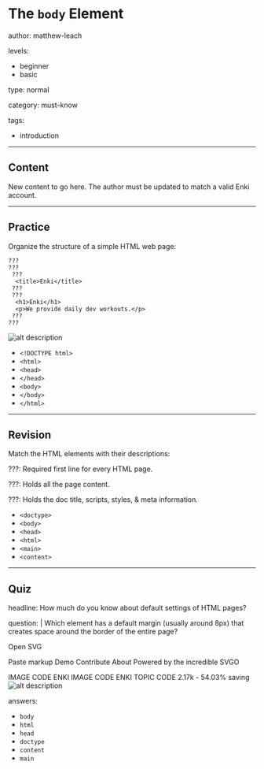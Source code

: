 # The `body` Element
author: matthew-leach

levels:
  - beginner
  - basic

type: normal

category: must-know

tags:
  - introduction

---
## Content

New content to go here. The author must be updated to match a valid Enki account.

---
## Practice

Organize the structure of a simple HTML web page: 

```
???
???
 ???
  <title>Enki</title>
 ???
 ???
  <h1>Enki</h1>
  <p>We provide daily dev workouts.</p>
 ???
???
```

![alt description](%3Csvg%20xmlns%3D%22http%3A%2F%2Fwww.w3.org%2F2000%2Fsvg%22%20xmlns%3Axlink%3D%22http%3A%2F%2Fwww.w3.org%2F1999%2Fxlink%22%20width%3D%22501%22%20height%3D%22317%22%3E%3Cdefs%3E%3Crect%20id%3D%22a%22%20width%3D%22501%22%20height%3D%22317%22%20rx%3D%225%22%2F%3E%3Crect%20id%3D%22c%22%20width%3D%22501%22%20height%3D%22317%22%20rx%3D%225%22%2F%3E%3C%2Fdefs%3E%3Cg%20fill%3D%22none%22%20fill-rule%3D%22evenodd%22%3E%3Cmask%20id%3D%22b%22%20fill%3D%22%23fff%22%3E%3Cuse%20xlink%3Ahref%3D%22%23a%22%2F%3E%3C%2Fmask%3E%3Cpath%20fill%3D%22%23E7EBEF%22%20fill-rule%3D%22nonzero%22%20d%3D%22M-9-2h510v57H-9z%22%20mask%3D%22url%28%23b%29%22%2F%3E%3Cmask%20id%3D%22d%22%20fill%3D%22%23fff%22%3E%3Cuse%20xlink%3Ahref%3D%22%23c%22%2F%3E%3C%2Fmask%3E%3Crect%20width%3D%22501%22%20height%3D%22317%22%20stroke%3D%22%23E7EBEF%22%20stroke-width%3D%226%22%20mask%3D%22url%28%23d%29%22%20rx%3D%225%22%2F%3E%3Cellipse%20cx%3D%2225%22%20cy%3D%2226.5%22%20fill%3D%22%23FB5153%22%20fill-rule%3D%22nonzero%22%20mask%3D%22url%28%23d%29%22%20rx%3D%227%22%20ry%3D%226.5%22%2F%3E%3Ccircle%20cx%3D%2249.5%22%20cy%3D%2226.5%22%20r%3D%226.5%22%20fill%3D%22%23FBAD51%22%20fill-rule%3D%22nonzero%22%20mask%3D%22url%28%23d%29%22%2F%3E%3Cellipse%20cx%3D%2274%22%20cy%3D%2226.5%22%20fill%3D%22%2365B34D%22%20fill-rule%3D%22nonzero%22%20mask%3D%22url%28%23d%29%22%20rx%3D%227%22%20ry%3D%226.5%22%2F%3E%3Cpath%20fill%3D%22%23FFF%22%20d%3D%22M432.98%2042.66H108.37c-2.7%200-4.89-2.19-4.89-4.89V16.6c0-2.7%202.19-4.89%204.89-4.89h324.61c2.7%200%204.88%202.19%204.88%204.89v21.17c0%202.7-2.18%204.89-4.88%204.89zm24.88-8.76h19.3c1.05%200%201.91.93%201.91%202.07%200%201.14-.86%202.06-1.91%202.06h-19.3c-1.05%200-1.9-.92-1.9-2.06%200-1.14.85-2.07%201.9-2.07zm0-7.95h19.3c1.05%200%201.91.89%201.91%201.99%200%201.09-.86%201.98-1.91%201.98h-19.3c-1.05%200-1.9-.89-1.9-1.98%200-1.1.85-1.99%201.9-1.99zm0-7.95h19.3c1.05%200%201.91.9%201.91%202%200%201.11-.86%202-1.91%202h-19.3c-1.05%200-1.9-.89-1.9-2%200-1.1.85-2%201.9-2z%22%20mask%3D%22url%28%23d%29%22%2F%3E%3Cpath%20fill%3D%22%23F3F5F7%22%20d%3D%22M480%20315H18c-.94582%200%200-1.37725%200-3.07524V72.07524C18%2070.37725%2018.76716%2069%2019.71298%2069h458.57404C479.23284%2069%20480%2070.37725%20480%2072.07524V315z%22%20mask%3D%22url%28%23d%29%22%20opacity%3D%22.8%22%2F%3E%3Ctext%20fill%3D%22%23000%22%20font-family%3D%22Roboto-Medium%2C%20Roboto%22%20font-size%3D%2244%22%20font-weight%3D%22400%22%20mask%3D%22url%28%23d%29%22%3E%3Ctspan%20x%3D%22105%22%20y%3D%22179%22%3EDefault%20Margin%3C%2Ftspan%3E%3C%2Ftext%3E%3Cpath%20fill%3D%22%23000%22%20stroke%3D%22%23000%22%20stroke-linecap%3D%22square%22%20d%3D%22M242.5%20134.5V65.46%22%20mask%3D%22url%28%23d%29%22%2F%3E%3Cpath%20fill%3D%22%23000%22%20stroke%3D%22%23000%22%20stroke-linecap%3D%22square%22%20d%3D%22M242.5%2065.46l-3%2010.8h6l-3-10.8z%22%2F%3E%3Cpath%20fill%3D%22%23000%22%20stroke%3D%22%23000%22%20stroke-linecap%3D%22square%22%20d%3D%22M405.5%20166h79.54%22%20mask%3D%22url%28%23d%29%22%2F%3E%3Cpath%20fill%3D%22%23000%22%20stroke%3D%22%23000%22%20stroke-linecap%3D%22square%22%20d%3D%22M485.04%20166l-10.8-3v6l10.8-3z%22%2F%3E%3Cpath%20fill%3D%22%23000%22%20stroke%3D%22%23000%22%20stroke-linecap%3D%22square%22%20d%3D%22M95.5%20166H15%22%20mask%3D%22url%28%23d%29%22%2F%3E%3Cpath%20fill%3D%22%23000%22%20stroke%3D%22%23000%22%20stroke-linecap%3D%22square%22%20d%3D%22M15%20166l10.8%203v-6L15%20166z%22%2F%3E%3C%2Fg%3E%3C%2Fsvg%3E)

* `<!DOCTYPE html>`
* `<html>`
* `<head>`
* `</head>`
* `<body>`
* `</body>`
* `</html>`


---
## Revision

Match the HTML elements with their descriptions: 

???: Required first line for every HTML page.

???: Holds all the page content.

???: Holds the doc title, scripts, styles, & meta information.

* `<doctype>`
* `<body>`
* `<head>`
* `<html>`
* `<main>`
* `<content>`

---
## Quiz

headline: How much do you know about default settings of HTML pages?

question: |
Which element has a default margin (usually around 8px) that creates space around the border of the entire page?


Open SVG

Paste markup
Demo
Contribute
About
Powered by the incredible SVGO


IMAGE
CODE
ENKI IMAGE CODE
ENKI TOPIC CODE
2.17k - 54.03% saving
![alt description](%3Csvg%20xmlns%3D%22http%3A%2F%2Fwww.w3.org%2F2000%2Fsvg%22%20xmlns%3Axlink%3D%22http%3A%2F%2Fwww.w3.org%2F1999%2Fxlink%22%20width%3D%22501%22%20height%3D%22317%22%3E%3Cdefs%3E%3Crect%20id%3D%22a%22%20width%3D%22501%22%20height%3D%22317%22%20rx%3D%225%22%2F%3E%3Crect%20id%3D%22c%22%20width%3D%22501%22%20height%3D%22317%22%20rx%3D%225%22%2F%3E%3C%2Fdefs%3E%3Cg%20fill%3D%22none%22%20fill-rule%3D%22evenodd%22%3E%3Cmask%20id%3D%22b%22%20fill%3D%22%23fff%22%3E%3Cuse%20xlink%3Ahref%3D%22%23a%22%2F%3E%3C%2Fmask%3E%3Cpath%20fill%3D%22%23E7EBEF%22%20fill-rule%3D%22nonzero%22%20d%3D%22M-9-2h510v57H-9z%22%20mask%3D%22url%28%23b%29%22%2F%3E%3Cmask%20id%3D%22d%22%20fill%3D%22%23fff%22%3E%3Cuse%20xlink%3Ahref%3D%22%23c%22%2F%3E%3C%2Fmask%3E%3Crect%20width%3D%22501%22%20height%3D%22317%22%20stroke%3D%22%23E7EBEF%22%20stroke-width%3D%226%22%20mask%3D%22url%28%23d%29%22%20rx%3D%225%22%2F%3E%3Cellipse%20cx%3D%2225%22%20cy%3D%2226.5%22%20fill%3D%22%23FB5153%22%20fill-rule%3D%22nonzero%22%20mask%3D%22url%28%23d%29%22%20rx%3D%227%22%20ry%3D%226.5%22%2F%3E%3Ccircle%20cx%3D%2249.5%22%20cy%3D%2226.5%22%20r%3D%226.5%22%20fill%3D%22%23FBAD51%22%20fill-rule%3D%22nonzero%22%20mask%3D%22url%28%23d%29%22%2F%3E%3Cellipse%20cx%3D%2274%22%20cy%3D%2226.5%22%20fill%3D%22%2365B34D%22%20fill-rule%3D%22nonzero%22%20mask%3D%22url%28%23d%29%22%20rx%3D%227%22%20ry%3D%226.5%22%2F%3E%3Cpath%20fill%3D%22%23FFF%22%20d%3D%22M432.98%2042.66H108.37c-2.7%200-4.89-2.19-4.89-4.89V16.6c0-2.7%202.19-4.89%204.89-4.89h324.61c2.7%200%204.88%202.19%204.88%204.89v21.17c0%202.7-2.18%204.89-4.88%204.89zm24.88-8.76h19.3c1.05%200%201.91.93%201.91%202.07%200%201.14-.86%202.06-1.91%202.06h-19.3c-1.05%200-1.9-.92-1.9-2.06%200-1.14.85-2.07%201.9-2.07zm0-7.95h19.3c1.05%200%201.91.89%201.91%201.99%200%201.09-.86%201.98-1.91%201.98h-19.3c-1.05%200-1.9-.89-1.9-1.98%200-1.1.85-1.99%201.9-1.99zm0-7.95h19.3c1.05%200%201.91.9%201.91%202%200%201.11-.86%202-1.91%202h-19.3c-1.05%200-1.9-.89-1.9-2%200-1.1.85-2%201.9-2z%22%20mask%3D%22url%28%23d%29%22%2F%3E%3Cpath%20fill%3D%22%23F3F5F7%22%20d%3D%22M480%20315H18c-.94582%200%200-1.37725%200-3.07524V72.07524C18%2070.37725%2018.76716%2069%2019.71298%2069h458.57404C479.23284%2069%20480%2070.37725%20480%2072.07524V315z%22%20mask%3D%22url%28%23d%29%22%20opacity%3D%22.8%22%2F%3E%3Ctext%20fill%3D%22%23000%22%20font-family%3D%22Roboto-Medium%2C%20Roboto%22%20font-size%3D%2244%22%20font-weight%3D%22400%22%20mask%3D%22url%28%23d%29%22%3E%3Ctspan%20x%3D%22105%22%20y%3D%22179%22%3EDefault%20Margin%3C%2Ftspan%3E%3C%2Ftext%3E%3Cpath%20fill%3D%22%23000%22%20stroke%3D%22%23000%22%20stroke-linecap%3D%22square%22%20d%3D%22M242.5%20134.5V65.46%22%20mask%3D%22url%28%23d%29%22%2F%3E%3Cpath%20fill%3D%22%23000%22%20stroke%3D%22%23000%22%20stroke-linecap%3D%22square%22%20d%3D%22M242.5%2065.46l-3%2010.8h6l-3-10.8z%22%2F%3E%3Cpath%20fill%3D%22%23000%22%20stroke%3D%22%23000%22%20stroke-linecap%3D%22square%22%20d%3D%22M405.5%20166h79.54%22%20mask%3D%22url%28%23d%29%22%2F%3E%3Cpath%20fill%3D%22%23000%22%20stroke%3D%22%23000%22%20stroke-linecap%3D%22square%22%20d%3D%22M485.04%20166l-10.8-3v6l10.8-3z%22%2F%3E%3Cpath%20fill%3D%22%23000%22%20stroke%3D%22%23000%22%20stroke-linecap%3D%22square%22%20d%3D%22M95.5%20166H15%22%20mask%3D%22url%28%23d%29%22%2F%3E%3Cpath%20fill%3D%22%23000%22%20stroke%3D%22%23000%22%20stroke-linecap%3D%22square%22%20d%3D%22M15%20166l10.8%203v-6L15%20166z%22%2F%3E%3C%2Fg%3E%3C%2Fsvg%3E)

answers:
- `body`
- `html`
- `head`
- `doctype`
- `content`
- `main`


